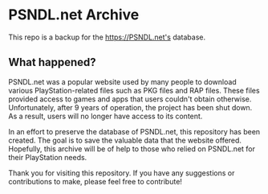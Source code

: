 # PSNDL.net Archive
This repo is a backup for the https://PSNDL.net's database.

## What happened?
PSNDL.net was a popular website used by many people to download various PlayStation-related files such as PKG files and RAP files. These files provided access to games and apps that users couldn't obtain otherwise. Unfortunately, after 9 years of operation, the project has been shut down. As a result, users will no longer have access to its content.

In an effort to preserve the database of PSNDL.net, this repository has been created. The goal is to save the valuable data that the website offered. Hopefully, this archive will be of help to those who relied on PSNDL.net for their PlayStation needs.

Thank you for visiting this repository. If you have any suggestions or contributions to make, please feel free to contribute!
